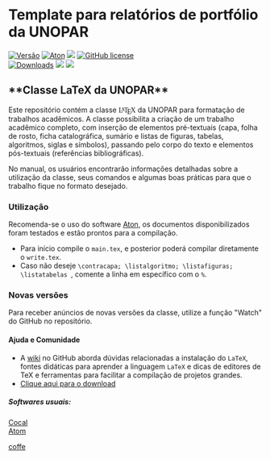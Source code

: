 <h1>Template para relatórios de portfólio da UNOPAR </h1>


[![Versão](https://img.shields.io/badge/Versão-1.2-brightgreen.svg)](https://github.com/OgliariNatan/Template-UNOPAR)
[![Aton](https://img.shields.io/badge/-Aton-green)](https://atom.io/)
<img src="https://img.shields.io/github/languages/code-size/OgliariNatan/Template-UNOPAR?color=violet&style=plastic" />
[![GitHub license](https://img.shields.io/badge/license-MIT-blue.svg)](https://github.com/OgliariNatan/Template-UNOPAR/blob/main/LICENSE) <br>
[![Downloads](https://img.shields.io/badge/download-Relatório%20portfólio-brightgreen.svg)](https://github.com/OgliariNatan/Template-UNOPAR/archive/refs/tags/v1.1.zip)
<img src="https://img.shields.io/github/languages/top/OgliariNatan/Template-UNOPAR?color=violet&label=TeX&style=plastic" /> <img src="https://img.shields.io/badge/Feito%20com-LaTeX-1f425f.svg"/>



<h2> **Classe LaTeX da UNOPAR** </h2>

Este repositório contém a classe <span class="texhtml" style="font-family: 'CMU Serif', cmr10, LMRoman10-Regular, 'Nimbus Roman No9 L', 'Times New Roman', Times, serif;">L<span style="text-transform: uppercase; font-size: 70%; margin-left: -0.36em; vertical-align: 0.3em; line-height: 0; margin-right: -0.15em;">a</span>T<span style="text-transform: uppercase; margin-left: -0.1667em; vertical-align: -0.5ex; line-height: 0; margin-right: -0.125em;">e</span>X</span> da UNOPAR para formatação de trabalhos acadêmicos. A classe possibilita a criação de um trabalho acadêmico completo, com inserção de elementos pré-textuais (capa, folha de rosto, ficha catalográfica, sumário e listas de figuras, tabelas, algoritmos, siglas e símbolos), passando pelo corpo do texto e elementos pós-textuais (referências bibliográficas).

No manual, os usuários encontrarão informações detalhadas sobre a utilização da classe, seus comandos e algumas boas práticas para que o trabalho fique no formato desejado.




<h3> Utilização </h3> <p>
Recomenda-se o uso do software <a href="https://atom.io/">Aton</a>, os documentos disponibilizados foram testados e estão prontos para a compilação. <br>

* Para início compile o ```main.tex```, e posterior poderá compilar diretamente o ```write.tex```.
* Caso não deseje ```\contracapa; \listalgoritmo;
\listafiguras;
\listatabelas ```, comente a linha em específico com o ```%```.

</p>
<h3> Novas versões </h3><p>
Para receber anúncios de novas versões da classe, utilize a função "Watch" do GitHub no repositório.
</p>
<h4> Ajuda e Comunidade </h4><p>

* A <a href="https://github.com/OgliariNatan/Template-UNOPAR/wiki">wiki</a> no GitHub aborda dúvidas relacionadas a instalação do ```LaTeX```, fontes didáticas para aprender a linguagem ```LaTeX``` e dicas de editores de TeX e ferramentas para facilitar a compilação de projetos grandes. </br>
* <a href="https://github.com/OgliariNatan/Template-UNOPAR/archive/refs/tags/v1.1.zip">Clique aqui para o download</a>

</p>
<h5> Softwares usuais: </h5><p>
<a href="https://cocalc.com/software">Cocal</a> <br/>
<a href="https://atom.io/">Atom</a> <br/>

 <a href="https://buy.stripe.com/test_14k5lPbFNfLx2hGdQQ">coffe</a> <br/>
</p>

